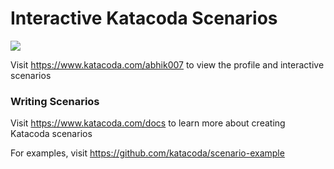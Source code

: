 # Interactive Katacoda Scenarios

[![](http://shields.katacoda.com/katacoda/abhik007/count.svg)](https://www.katacoda.com/abhik007 "Get your profile on Katacoda.com")

Visit https://www.katacoda.com/abhik007 to view the profile and interactive scenarios

### Writing Scenarios
Visit https://www.katacoda.com/docs to learn more about creating Katacoda scenarios

For examples, visit https://github.com/katacoda/scenario-example
